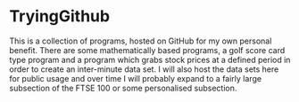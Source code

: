 # TryingGithub

This is a collection of programs, hosted on GitHub for my own personal benefit. There are some mathematically based
programs, a golf score card type program and a program which grabs stock prices at a defined period in order to create
an inter-minute data set. I will also host the data sets here for public usage and over time I will probably expand
to a fairly large subsection of the FTSE 100 or some personalised subsection.